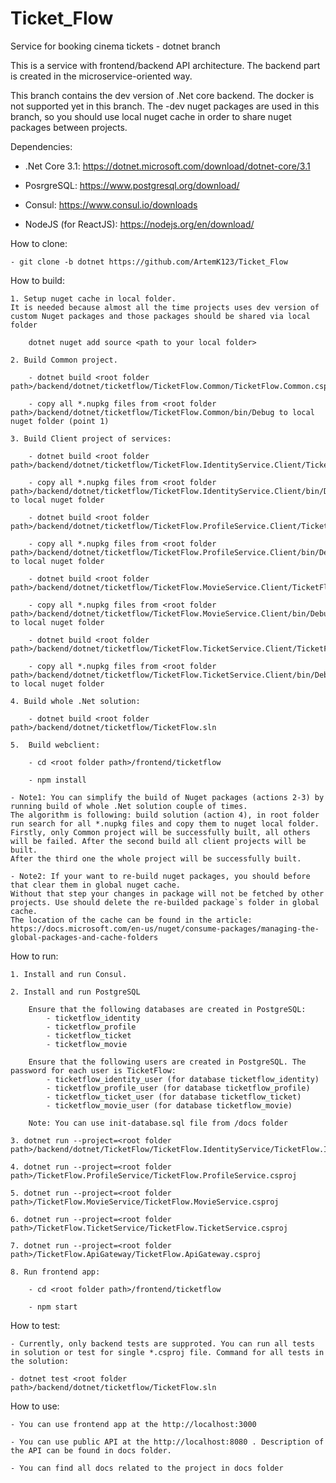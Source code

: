 # Ticket_Flow
Service for booking cinema tickets - dotnet branch

This is a service with frontend/backend API architecture. The backend part is created in the microservice-oriented way.

This branch contains the dev version of .Net core backend. The docker is not supported yet in this branch. 
The -dev nuget packages are used in this branch, so you should use local nuget cache in order to share nuget packages between projects.

Dependencies:

 - .Net Core 3.1: https://dotnet.microsoft.com/download/dotnet-core/3.1
 
 - PosrgreSQL: https://www.postgresql.org/download/
 
 - Consul: https://www.consul.io/downloads
 
 - NodeJS (for ReactJS): https://nodejs.org/en/download/


How to clone:

    - git clone -b dotnet https://github.com/ArtemK123/Ticket_Flow


How to build:
 
    1. Setup nuget cache in local folder. 
	It is needed because almost all the time projects uses dev version of custom Nuget packages and those packages should be shared via local folder 
	    
		dotnet nuget add source <path to your local folder>
		
	2. Build Common project.
	
		- dotnet build <root folder path>/backend/dotnet/ticketflow/TicketFlow.Common/TicketFlow.Common.csproj
		
		- copy all *.nupkg files from <root folder path>/backend/dotnet/ticketflow/TicketFlow.Common/bin/Debug to local nuget folder (point 1)
		
	3. Build Client project of services:
	
	    - dotnet build <root folder path>/backend/dotnet/ticketflow/TicketFlow.IdentityService.Client/TicketFlow.IdentityService.Client.csproj
		
		- copy all *.nupkg files from <root folder path>/backend/dotnet/ticketflow/TicketFlow.IdentityService.Client/bin/Debug to local nuget folder
		
		- dotnet build <root folder path>/backend/dotnet/ticketflow/TicketFlow.ProfileService.Client/TicketFlow.ProfileService.Client.csproj
		
		- copy all *.nupkg files from <root folder path>/backend/dotnet/ticketflow/TicketFlow.ProfileService.Client/bin/Debug to local nuget folder
		
		- dotnet build <root folder path>/backend/dotnet/ticketflow/TicketFlow.MovieService.Client/TicketFlow.MovieService.Client.csproj
		
		- copy all *.nupkg files from <root folder path>/backend/dotnet/ticketflow/TicketFlow.MovieService.Client/bin/Debug to local nuget folder
		
		- dotnet build <root folder path>/backend/dotnet/ticketflow/TicketFlow.TicketService.Client/TicketFlow.TicketService.Client.csproj
		
		- copy all *.nupkg files from <root folder path>/backend/dotnet/ticketflow/TicketFlow.TicketService.Client/bin/Debug to local nuget folder
		
	4. Build whole .Net solution:
	    
		- dotnet build <root folder path>/backend/dotnet/ticketflow/TicketFlow.sln
		
	5. 	Build webclient:
	    
		- cd <root folder path>/frontend/ticketflow
		
		- npm install
	
	- Note1: You can simplify the build of Nuget packages (actions 2-3) by running build of whole .Net solution couple of times. 
	The algorithm is following: build solution (action 4), in root folder run search for all *.nupkg files and copy them to nuget local folder. 
	Firstly, only Common project will be successfully built, all others will be failed. After the second build all client projects will be built. 
	After the third one the whole project will be successfully built.
	
	- Note2: If your want to re-build nuget packages, you should before that clear them in global nuget cache. 
	Without that step your changes in package will not be fetched by other projects. Use should delete the re-builded package`s folder in global cache. 
	The location of the cache can be found in the article: 
	https://docs.microsoft.com/en-us/nuget/consume-packages/managing-the-global-packages-and-cache-folders


How to run:

	1. Install and run Consul.

	2. Install and run PostgreSQL 
	    
		Ensure that the following databases are created in PostgreSQL:
		    - ticketflow_identity
			- ticketflow_profile
			- ticketflow_ticket
			- ticketflow_movie
			
		Ensure that the following users are created in PostgreSQL. The password for each user is TicketFlow:
	        - ticketflow_identity_user (for database ticketflow_identity)
			- ticketflow_profile_user (for database ticketflow_profile)
			- ticketflow_ticket_user (for database ticketflow_ticket)
			- ticketflow_movie_user (for database ticketflow_movie)
			
		Note: You can use init-database.sql file from /docs folder

	3. dotnet run --project=<root folder path>/backend/dotnet/TicketFlow/TicketFlow.IdentityService/TicketFlow.IdentityService.csproj

	4. dotnet run --project=<root folder path>/TicketFlow.ProfileService/TicketFlow.ProfileService.csproj

	5. dotnet run --project=<root folder path>/TicketFlow.MovieService/TicketFlow.MovieService.csproj

	6. dotnet run --project=<root folder path>/TicketFlow.TicketService/TicketFlow.TicketService.csproj

	7. dotnet run --project=<root folder path>/TicketFlow.ApiGateway/TicketFlow.ApiGateway.csproj

    8. Run frontend app:
	
	    - cd <root folder path>/frontend/ticketflow
		
		- npm start


How to test:

    - Currently, only backend tests are supproted. You can run all tests in solution or test for single *.csproj file. Command for all tests in the solution:
	
	- dotnet test <root folder path>/backend/dotnet/ticketflow/TicketFlow.sln


How to use:

    - You can use frontend app at the http://localhost:3000

    - You can use public API at the http://localhost:8080 . Description of the API can be found in docs folder.
	
	- You can find all docs related to the project in docs folder